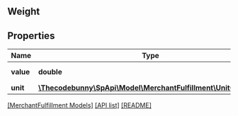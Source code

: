## Weight

## Properties

Name | Type | Description | Notes
------------ | ------------- | ------------- | -------------
**value** | **double** | The weight value. |
**unit** | [**\Thecodebunny\SpApi\Model\MerchantFulfillment\UnitOfWeight**](UnitOfWeight.md) |  |

[[MerchantFulfillment Models]](../) [[API list]](../../Api) [[README]](../../../README.md)
